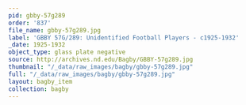 ```yaml
---
pid: gbby-57g289
order: '837'
file_name: gbby-57g289.jpg
label: 'GBBY 57G/289: Unidentified Football Players - c1925-1932'
_date: 1925-1932
object_type: glass plate negative
source: http://archives.nd.edu/Bagby/GBBY-57g289.jpg
thumbnail: "/_data/raw_images/bagby/gbby-57g289.jpg"
full: "/_data/raw_images/bagby/gbby-57g289.jpg"
layout: bagby_item
collection: bagby
---
```

